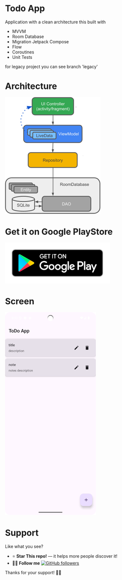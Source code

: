 # Todo App
Application with a clean architecture this built with
 - MVVM
 - Room Database
 - Migration Jetpack Compose
 - Flow
 - Coroutines 
 - Unit Tests

for legacy project you can see branch 'legacy'

 # Architecture
 
 ![Screenshot](architecture.png)
 
 # Get it on Google PlayStore
 
 [![Screenshot](googlePlay.png)](https://play.google.com/store/apps/details?id=ar.com.mistareas)
 
 # Screen

![Screenshot](new_screen.png)

# Support

Like what you see?

- ⭐ **Star This repo!** — it helps more people discover it!
- 👍🏽 **Follow me** [![GitHub followers](https://img.shields.io/github/followers/tuusuario?label=Follow&style=social)](https://github.com/elfer07)

Thanks for your support! 🫶🏽